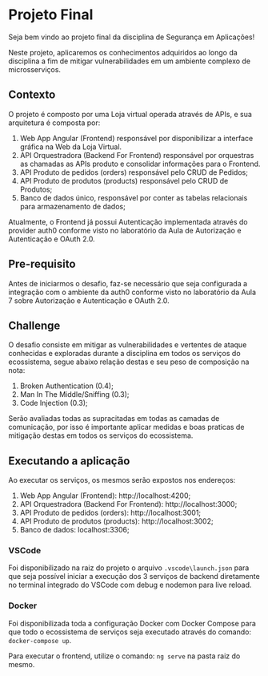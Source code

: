 # Projeto Final

Seja bem vindo ao projeto final da disciplina de Segurança em Aplicações! 

Neste projeto, aplicaremos os conhecimentos adquiridos ao longo da disciplina a fim de mitigar vulnerabilidades em um ambiente complexo de microsserviços.

## Contexto

O projeto é composto por uma Loja virtual operada através de APIs, e sua arquitetura é composta por:

1. Web App Angular (Frontend) responsável por disponibilizar a interface gráfica na Web da Loja Virtual.
2. API Orquestradora (Backend For Frontend) responsável por orquestras as chamadas as APIs produto e consolidar informações para o Frontend.
3. API Produto de pedidos (orders) responsável pelo CRUD de Pedidos;
4. API Produto de produtos (products) responsável pelo CRUD de Produtos;
5. Banco de dados único, responsável por conter as tabelas relacionais para armazenamento de dados;

Atualmente, o Frontend já possui Autenticação implementada através do provider auth0 conforme visto no laboratório da Aula de Autorização e Autenticação e OAuth 2.0.

## Pre-requisito

Antes de iniciarmos o desafio, faz-se necessário que seja configurada a integração com o ambiente da auth0 conforme visto no laboratório da Aula 7 sobre Autorização e Autenticação e OAuth 2.0.

## Challenge

O desafio consiste em mitigar as vulnerabilidades e vertentes de ataque conhecidas e exploradas durante a disciplina em todos os serviços do ecossistema, segue abaixo relação destas e seu peso de composição na nota:

1. Broken Authentication (0.4);
2. Man In The Middle/Sniffing (0.3);
3. Code Injection (0.3);

Serão avaliadas todas as supracitadas em todas as camadas de comunicação, por isso é importante aplicar medidas e boas praticas de mitigação destas em todos os serviços do ecossistema.

## Executando a aplicação

Ao executar os serviços, os mesmos serão expostos nos endereços:

1. Web App Angular (Frontend): http://localhost:4200;
2. API Orquestradora (Backend For Frontend): http://localhost:3000;
3. API Produto de pedidos (orders): http://localhost:3001;
4. API Produto de produtos (products): http://localhost:3002;
5. Banco de dados: localhost:3306;

### VSCode

Foi disponibilizado na raiz do projeto o arquivo `.vscode\launch.json` para que seja possível iniciar a execução dos 3 serviços de backend diretamente no terminal integrado do VSCode com debug e nodemon para live reload.

### Docker

Foi disponibilizada toda a configuração Docker com Docker Compose para que todo o ecossistema de serviços seja executado através do comando: `docker-compose up`.

Para executar o frontend, utilize o comando: `ng serve` na pasta raiz do mesmo.
